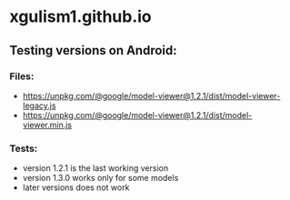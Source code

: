 # xgulism1.github.io

## Testing versions on Android:

### Files:

* https://unpkg.com/@google/model-viewer@1.2.1/dist/model-viewer-legacy.js
* https://unpkg.com/@google/model-viewer@1.2.1/dist/model-viewer.min.js

### Tests:

* version 1.2.1 is the last working version
* version 1.3.0 works only for some models
* later versions does not work
